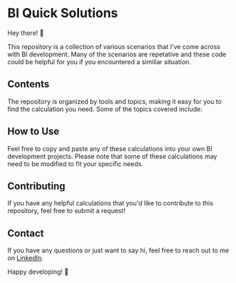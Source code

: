 # BI Quick Solutions

Hey there! 👋

This repository is a collection of various scenarios that I've come across with BI development. Many of the scenarios are repetative and these code could be helpful for you if you encountered a similiar situation. 

## Contents

The repository is organized by tools and topics, making it easy for you to find the calculation you need. Some of the topics covered include:

## How to Use

Feel free to copy and paste any of these calculations into your own BI development projects. Please note that some of these calculations may need to be modified to fit your specific needs.

## Contributing

If you have any helpful calculations that you'd like to contribute to this repository, feel free to submit a request!

## Contact

If you have any questions or just want to say hi, feel free to reach out to me on [LinkedIn](https://www.linkedin.com/in/tianen-cheng/). 

Happy developing! 🚀
